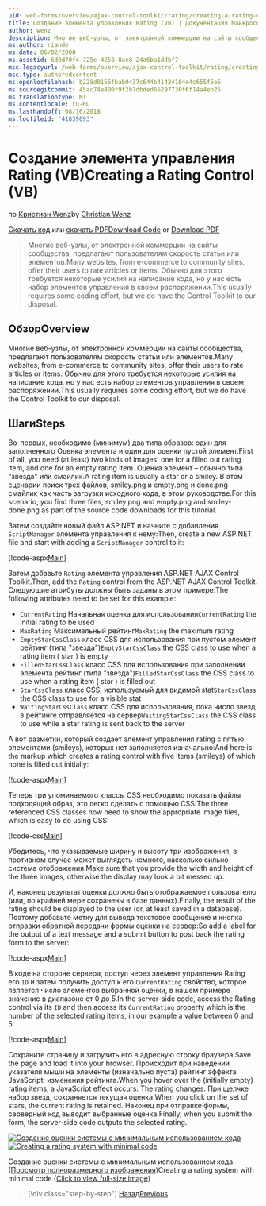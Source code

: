 ```yaml
---
uid: web-forms/overview/ajax-control-toolkit/rating/creating-a-rating-control-vb
title: Создание элемента управления Rating (VB) | Документация Майкрософт
author: wenz
description: Многие веб-узлы, от электронной коммерции на сайты сообщества, предлагают пользователям скорость статьи или элементов. Обычно для этого требуется некоторые усилия на написание кода, но у нас есть...
ms.author: riande
ms.date: 06/02/2008
ms.assetid: 6d0d70f4-725e-4258-8ae8-24a6ba1ddbf7
msc.legacyurl: /web-forms/overview/ajax-control-toolkit/rating/creating-a-rating-control-vb
msc.type: authoredcontent
ms.openlocfilehash: b229d0155fbab0437c644b41424164e4c655f5e5
ms.sourcegitcommit: 45ac74e400f9f2b7dbded66297730f6f14a4eb25
ms.translationtype: MT
ms.contentlocale: ru-RU
ms.lasthandoff: 08/16/2018
ms.locfileid: "41839093"
---
```

<a name="creating-a-rating-control-vb"></a><span data-ttu-id="f2ee2-104">Создание элемента управления Rating (VB)</span><span class="sxs-lookup"><span data-stu-id="f2ee2-104">Creating a Rating Control (VB)</span></span>
====================
<span data-ttu-id="f2ee2-105">по [Кристиан Wenz](https://github.com/wenz)</span><span class="sxs-lookup"><span data-stu-id="f2ee2-105">by [Christian Wenz](https://github.com/wenz)</span></span>

<span data-ttu-id="f2ee2-106">[Скачать код](http://download.microsoft.com/download/9/3/f/93f8daea-bebd-4821-833b-95205389c7d0/rating0.vb.zip) или [скачать PDF](http://download.microsoft.com/download/2/d/c/2dc10e34-6983-41d4-9c08-f78f5387d32b/rating0VB.pdf)</span><span class="sxs-lookup"><span data-stu-id="f2ee2-106">[Download Code](http://download.microsoft.com/download/9/3/f/93f8daea-bebd-4821-833b-95205389c7d0/rating0.vb.zip) or [Download PDF](http://download.microsoft.com/download/2/d/c/2dc10e34-6983-41d4-9c08-f78f5387d32b/rating0VB.pdf)</span></span>

> <span data-ttu-id="f2ee2-107">Многие веб-узлы, от электронной коммерции на сайты сообщества, предлагают пользователям скорость статьи или элементов.</span><span class="sxs-lookup"><span data-stu-id="f2ee2-107">Many websites, from e-commerce to community sites, offer their users to rate articles or items.</span></span> <span data-ttu-id="f2ee2-108">Обычно для этого требуется некоторые усилия на написание кода, но у нас есть набор элементов управления в своем распоряжении.</span><span class="sxs-lookup"><span data-stu-id="f2ee2-108">This usually requires some coding effort, but we do have the Control Toolkit to our disposal.</span></span>


## <a name="overview"></a><span data-ttu-id="f2ee2-109">Обзор</span><span class="sxs-lookup"><span data-stu-id="f2ee2-109">Overview</span></span>

<span data-ttu-id="f2ee2-110">Многие веб-узлы, от электронной коммерции на сайты сообщества, предлагают пользователям скорость статьи или элементов.</span><span class="sxs-lookup"><span data-stu-id="f2ee2-110">Many websites, from e-commerce to community sites, offer their users to rate articles or items.</span></span> <span data-ttu-id="f2ee2-111">Обычно для этого требуется некоторые усилия на написание кода, но у нас есть набор элементов управления в своем распоряжении.</span><span class="sxs-lookup"><span data-stu-id="f2ee2-111">This usually requires some coding effort, but we do have the Control Toolkit to our disposal.</span></span>

## <a name="steps"></a><span data-ttu-id="f2ee2-112">Шаги</span><span class="sxs-lookup"><span data-stu-id="f2ee2-112">Steps</span></span>

<span data-ttu-id="f2ee2-113">Во-первых, необходимо (минимум) два типа образов: один для заполненного Оценка элемента и один для оценки пустой элемент.</span><span class="sxs-lookup"><span data-stu-id="f2ee2-113">First of all, you need (at least) two kinds of images: one for a filled out rating item, and one for an empty rating item.</span></span> <span data-ttu-id="f2ee2-114">Оценка элемент – обычно типа "звезда" или смайлик.</span><span class="sxs-lookup"><span data-stu-id="f2ee2-114">A rating item is usually a star or a smiley.</span></span> <span data-ttu-id="f2ee2-115">В этом сценарии поиск трех файлов, smiley.png и empty.png и done.png смайлик как часть загрузки исходного кода, в этом руководстве.</span><span class="sxs-lookup"><span data-stu-id="f2ee2-115">For this scenario, you find three files, smiley.png and empty.png and smiley-done.png as part of the source code downloads for this tutorial.</span></span>

<span data-ttu-id="f2ee2-116">Затем создайте новый файл ASP.NET и начните с добавления `ScriptManager` элемента управления к нему:</span><span class="sxs-lookup"><span data-stu-id="f2ee2-116">Then, create a new ASP.NET file and start with adding a `ScriptManager` control to it:</span></span>

[!code-aspx[Main](creating-a-rating-control-vb/samples/sample1.aspx)]

<span data-ttu-id="f2ee2-117">Затем добавьте `Rating` элемента управления ASP.NET AJAX Control Toolkit.</span><span class="sxs-lookup"><span data-stu-id="f2ee2-117">Then, add the `Rating` control from the ASP.NET AJAX Control Toolkit.</span></span> <span data-ttu-id="f2ee2-118">Следующие атрибуты должны быть заданы в этом примере:</span><span class="sxs-lookup"><span data-stu-id="f2ee2-118">The following attributes need to be set for this example:</span></span>

- <span data-ttu-id="f2ee2-119">`CurrentRating` Начальная оценка для использования</span><span class="sxs-lookup"><span data-stu-id="f2ee2-119">`CurrentRating` the initial rating to be used</span></span>
- <span data-ttu-id="f2ee2-120">`MaxRating` Максимальный рейтинг</span><span class="sxs-lookup"><span data-stu-id="f2ee2-120">`MaxRating` the maximum rating</span></span>
- <span data-ttu-id="f2ee2-121">`EmptyStarCssClass` класс CSS для использования при пустом элемент рейтинг (типа "звезда")</span><span class="sxs-lookup"><span data-stu-id="f2ee2-121">`EmptyStarCssClass` the CSS class to use when a rating item ( star ) is empty</span></span>
- <span data-ttu-id="f2ee2-122">`FilledStarCssClass` класс CSS для использования при заполнении элемента рейтинг (типа "звезда")</span><span class="sxs-lookup"><span data-stu-id="f2ee2-122">`FilledStarCssClass` the CSS class to use when a rating item ( star ) is filled out</span></span>
- <span data-ttu-id="f2ee2-123">`StarCssClass` класс CSS, используемый для видимой stat</span><span class="sxs-lookup"><span data-stu-id="f2ee2-123">`StarCssClass` the CSS class to use for a visible stat</span></span>
- <span data-ttu-id="f2ee2-124">`WaitingStarCssClass` класс CSS для использования, пока число звезд в рейтинге отправляется на сервер</span><span class="sxs-lookup"><span data-stu-id="f2ee2-124">`WaitingStarCssClass` the CSS class to use while a star rating is sent back to the server</span></span>

<span data-ttu-id="f2ee2-125">А вот разметки, который создает элемент управления rating с пятью элементами (smileys), которых нет заполняется изначально:</span><span class="sxs-lookup"><span data-stu-id="f2ee2-125">And here is the markup which creates a rating control with five items (smileys) of which none is filled out initially:</span></span>

[!code-aspx[Main](creating-a-rating-control-vb/samples/sample2.aspx)]

<span data-ttu-id="f2ee2-126">Теперь три упоминаемого классы CSS необходимо показать файлы подходящий образ, это легко сделать с помощью CSS:</span><span class="sxs-lookup"><span data-stu-id="f2ee2-126">The three referenced CSS classes now need to show the appropriate image files, which is easy to do using CSS:</span></span>

[!code-css[Main](creating-a-rating-control-vb/samples/sample3.css)]

<span data-ttu-id="f2ee2-127">Убедитесь, что указываемые ширину и высоту три изображения, в противном случае может выглядеть немного, насколько сильно система отображения.</span><span class="sxs-lookup"><span data-stu-id="f2ee2-127">Make sure that you provide the width and height of the three images, otherwise the display may look a bit messed up.</span></span>

<span data-ttu-id="f2ee2-128">И, наконец результат оценки должно быть отображаемое пользователю (или, по крайней мере сохранены в базе данных).</span><span class="sxs-lookup"><span data-stu-id="f2ee2-128">Finally, the result of the rating should be displayed to the user (or, at least saved in a database).</span></span> <span data-ttu-id="f2ee2-129">Поэтому добавьте метку для вывода текстовое сообщение и кнопка отправки обратной передачи формы оценки на сервер:</span><span class="sxs-lookup"><span data-stu-id="f2ee2-129">So add a label for the output of a text message and a submit button to post back the rating form to the server:</span></span>

[!code-aspx[Main](creating-a-rating-control-vb/samples/sample4.aspx)]

<span data-ttu-id="f2ee2-130">В коде на стороне сервера, доступ через элемент управления Rating его `ID` и затем получить доступ к его `CurrentRating` свойство, которое является число элементов выбранной оценки, в нашем примере значение в диапазоне от 0 до 5.</span><span class="sxs-lookup"><span data-stu-id="f2ee2-130">In the server-side code, access the Rating control via its `ID` and then access its `CurrentRating` property which is the number of the selected rating items, in our example a value between 0 and 5.</span></span>

[!code-aspx[Main](creating-a-rating-control-vb/samples/sample5.aspx)]

<span data-ttu-id="f2ee2-131">Сохраните страницу и загрузить его в адресную строку браузера.</span><span class="sxs-lookup"><span data-stu-id="f2ee2-131">Save the page and load it into your browser.</span></span> <span data-ttu-id="f2ee2-132">Происходит при наведении указателя мыши на элементы (изначально пуста) рейтинг эффекта JavaScript: изменения рейтинга.</span><span class="sxs-lookup"><span data-stu-id="f2ee2-132">When you hover over the (initially empty) rating items, a JavaScript effect occurs: The rating changes.</span></span> <span data-ttu-id="f2ee2-133">При щелчке набор звезд, сохраняется текущая оценка.</span><span class="sxs-lookup"><span data-stu-id="f2ee2-133">When you click on the set of stars, the current rating is retained.</span></span> <span data-ttu-id="f2ee2-134">Наконец при отправке формы, серверный код выводит выбранные оценка.</span><span class="sxs-lookup"><span data-stu-id="f2ee2-134">Finally, when you submit the form, the server-side code outputs the selected rating.</span></span>


<span data-ttu-id="f2ee2-135">[![Создание оценки системы с минимальным использованием кода](creating-a-rating-control-vb/_static/image2.png)](creating-a-rating-control-vb/_static/image1.png)</span><span class="sxs-lookup"><span data-stu-id="f2ee2-135">[![Creating a rating system with minimal code](creating-a-rating-control-vb/_static/image2.png)](creating-a-rating-control-vb/_static/image1.png)</span></span>

<span data-ttu-id="f2ee2-136">Создание оценки системы с минимальным использованием кода ([Просмотр полноразмерного изображения](creating-a-rating-control-vb/_static/image3.png))</span><span class="sxs-lookup"><span data-stu-id="f2ee2-136">Creating a rating system with minimal code ([Click to view full-size image](creating-a-rating-control-vb/_static/image3.png))</span></span>

> [!div class="step-by-step"]
> [<span data-ttu-id="f2ee2-137">Назад</span><span class="sxs-lookup"><span data-stu-id="f2ee2-137">Previous</span></span>](creating-a-rating-control-cs.md)
